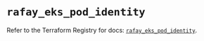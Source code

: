 # `rafay_eks_pod_identity`

Refer to the Terraform Registry for docs: [`rafay_eks_pod_identity`](https://registry.terraform.io/providers/rafaysystems/rafay/1.1.52/docs/resources/eks_pod_identity).
